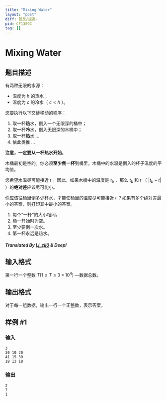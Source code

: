 ```yaml
---
title: "Mixing Water"
layout: "post"
diff: 普及/提高-
pid: CF1359C
tag: []
---
```


# Mixing Water

## 题目描述

有两种无限的水源：

- 温度为 $h$ 的热水；
- 温度为 $c$ 的冷水（ $c \lt h$ ）。

您要执行以下交替移动的程序：

1. 取**一**杯**热**水，倒入一个无限深的桶中；
2. 取**一**杯**冷**水，倒入无限深的木桶中；
3. 取**一**杯**热**水 $\dots$ 
4. 依此类推 $\dots$

**注意，一定要从一杯热水开始**。

木桶最初是空的。你必须**至少倒一杯**到桶里。木桶中的水温是倒入的杯子温度的平均值。

您希望水温尽可能接近 $t$ 。因此，如果木桶中的温度是 $t_b$ ，那么 $t_b$ 和 $t$ （ $|t_b - t|$ ）的**绝对差**应该尽可能小。

你应该往桶里倒多少杯水，才能使桶里的温度尽可能接近 $t$ ？如果有多个绝对差最小的答案，则打印其中最小的答案。

1. 每个“一杯”的大小相同。
1. 桶一开始时为空。
1. 至少要倒一次水。
1. 第一杯永远是热水。

##### Translated By [Lj_zjl0](https://www.luogu.com.cn/user/311615) & Deepl

## 输入格式

第一行一个整数 $T( 1 \le T \le 3\times 10^4)$ —数据总数。

## 输出格式

对于每一组数据，输出一行一个正整数，表示答案。

## 样例 #1

### 输入

```
3
30 10 20
41 15 30
18 13 18
```

### 输出

```
2
7
1
```

